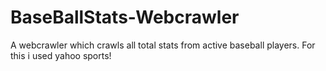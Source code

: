 # BaseBallStats-Webcrawler
A webcrawler which crawls all total stats from active baseball players. 
For this i used yahoo sports!
